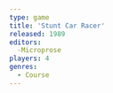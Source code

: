 ```yaml
---
type: game
title: 'Stunt Car Racer'
released: 1989
editors: 
  -Microprose
players: 4
genres:
  - Course
---
```

